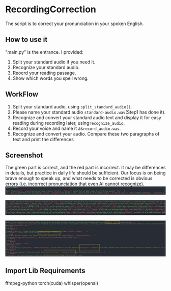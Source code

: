 # RecordingCorrection

The script is to correct your pronunciation in your spoken English.

## How to use it

"main.py" is the entrance. I provided:

1. Split your standard audio if you need it.
2. Recognize your standard audio.
3. Reocrd your reading passage.
4. Show which words you spell wrong.

## WorkFlow

1. Split your standard audio, using ```split_standard_audio()```.
2. Please name your standard audio ```standard-audio.wav```(Step1 has done it).
3. Recognize and convert your standard audio text and display it for easy reading during recording later, using```recognize_audio```.
4. Record your voice and name it as```record_audio.wav```.
5. Recognize and convert your audio. Compare these two paragraphs of text and print the differences

## Screenshot

The green part is correct, and the red part is incorrect.
It may be differences in details, but practice in daily life should be sufficient. Our focus is on being brave enough to speak up, and what needs to be corrected is obvious errors (i.e. incorrect pronunciation that even AI cannot recognize).
![alt text](image.png)

![1720264136298](images/README/1720264136298.png)

![1720261579269](images/README/1720261579269.png)

## Import Lib Requirements

ffmpeg-python
torch(cuda)
whisper(openai)

